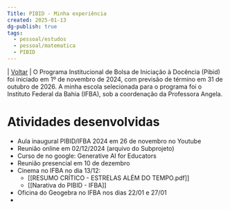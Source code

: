 ```yaml
---
Title: PIBID - Minha experiência
created: 2025-01-13
dg-publish: true
tags:
  - pessoal/estudos
  - pessoal/matematica
  - PIBID
---
```

| [Voltar](index) |
O Programa Institucional de Bolsa de Iniciação à Docência (Pibid) foi iniciado em 1º de novembro de 2024, com previsão de término em 31 de outubro de 2026. A minha escola selecionada para o programa foi o Instituto Federal da Bahia (IFBA), sob a coordenação da Professora Angela.
# Atividades desenvolvidas
- Aula inaugural PIBID/IFBA 2024 em 26 de novembro no Youtube
- Reunião online em 02/12/2024 (arquivo do Subprojeto)
- Curso de no google: Generative AI for Educators
- Reunião presencial em 10 de dezembro
- Cinema no IFBA no dia 13/12: 
	- [[RESUMO CRÍTICO - ESTRELAS ALÉM DO TEMPO.pdf]]
	- [[Narativa do PIBID - IFBA]]
- Oficina do Geogebra no IFBA nos dias 22/01 e 27/01
- 
